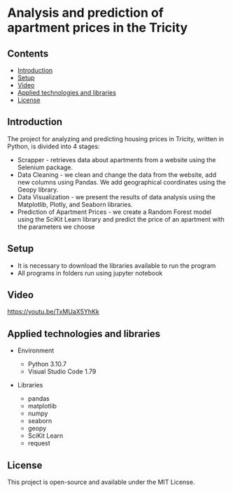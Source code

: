 # Analysis and prediction of apartment prices in the Tricity

## Contents
* [Introduction](#introduction)
* [Setup](#setup)
* [Video](#Video)
* [Applied technologies and libraries](#applied-technologies-and-libraries)
* [License](#license)

## Introduction

The project for analyzing and predicting housing prices in Tricity, written in Python, is divided into 4 stages:
* Scrapper - retrieves data about apartments from a website using the Selenium package.
* Data Cleaning - we clean and change the data from the website, add new columns using Pandas. We add geographical coordinates using the Geopy library.
* Data Visualization - we present the results of data analysis using the Matplotlib, Plotly, and Seaborn libraries.
* Prediction of Apartment Prices - we create a Random Forest model using the SciKit Learn library and predict the price of an apartment with the parameters we choose

## Setup

* It is necessary to download the libraries available to run the program
* All programs in folders run using jupyter notebook

## Video

https://youtu.be/TxMUaX5YhKk

## Applied technologies and libraries

* Environment
    * Python 3.10.7
    * Visual Studio Code 1.79

* Libraries
    * pandas
    * matplotlib
    * numpy
    * seaborn
    * geopy
    * SciKit Learn
    * request

## License

This project is open-source and available under the MIT License.
